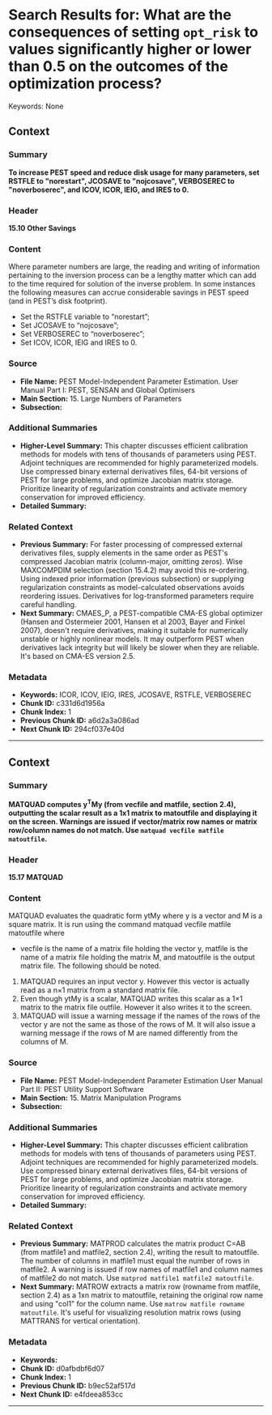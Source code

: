 # Search Results for: What are the consequences of setting `opt_risk` to values significantly higher or lower than 0.5 on the outcomes of the optimization process?

Keywords: None


## Context

### Summary
**To increase PEST speed and reduce disk usage for many parameters, set RSTFLE to "norestart", JCOSAVE to "nojcosave", VERBOSEREC to "noverboserec", and ICOV, ICOR, IEIG, and IRES to 0.**

### Header
**15.10 Other Savings**

### Content
Where parameter numbers are large, the reading and writing of information pertaining to the inversion process can be a lengthy matter which can add to the time required for solution of the inverse problem. In some instances the following measures can accrue considerable savings in PEST speed (and in PEST’s disk footprint).
- Set the RSTFLE variable to “norestart”;
- Set JCOSAVE to “nojcosave”;
- Set VERBOSEREC to “noverboserec”;
- Set ICOV, ICOR, IEIG and IRES to 0.

### Source
- **File Name:** PEST Model-Independent Parameter Estimation. User Manual Part I: PEST, SENSAN and Global Optimisers
- **Main Section:** 15. Large Numbers of Parameters
- **Subsection:** 

### Additional Summaries
- **Higher-Level Summary:** This chapter discusses efficient calibration methods for models with tens of thousands of parameters using PEST. Adjoint techniques are recommended for highly parameterized models. Use compressed binary external derivatives files, 64-bit versions of PEST for large problems, and optimize Jacobian matrix storage. Prioritize linearity of regularization constraints and activate memory conservation for improved efficiency.
- **Detailed Summary:** 

### Related Context
- **Previous Summary:** For faster processing of compressed external derivatives files, supply elements in the same order as PEST's compressed Jacobian matrix (column-major, omitting zeros).  Wise MAXCOMPDIM selection (section 15.4.2) may avoid this re-ordering. Using indexed prior information (previous subsection) or supplying regularization constraints as model-calculated observations avoids reordering issues.  Derivatives for log-transformed parameters require careful handling.
- **Next Summary:** CMAES_P, a PEST-compatible CMA-ES global optimizer (Hansen and Ostermeier 2001, Hansen et al 2003, Bayer and Finkel 2007), doesn't require derivatives, making it suitable for numerically unstable or highly nonlinear models.  It may outperform PEST when derivatives lack integrity but will likely be slower when they are reliable.  It's based on CMA-ES version 2.5.

### Metadata
- **Keywords:** ICOR, ICOV, IEIG, IRES, JCOSAVE, RSTFLE, VERBOSEREC
- **Chunk ID:** c331d6d1956a
- **Chunk Index:** 1
- **Previous Chunk ID:** a6d2a3a086ad
- **Next Chunk ID:** 294cf037e40d

---

## Context

### Summary
**MATQUAD computes y<sup>T</sup>My (from vecfile and matfile, section 2.4), outputting the scalar result as a 1x1 matrix to matoutfile and displaying it on the screen.  Warnings are issued if vector/matrix row names or matrix row/column names do not match. Use `matquad vecfile matfile matoutfile`.**

### Header
**15.17 MATQUAD**

### Content
MATQUAD evaluates the quadratic form ytMy where y is a vector and M is a square matrix. It is run using the command
matquad vecfile matfile matoutfile
where
- vecfile is the name of a matrix file holding the vector y,
matfile is the name of a matrix file holding the matrix M, and matoutfile is the output matrix file. The following should be noted.
1. MATQUAD requires an input vector y. However this vector is actually read as a n×1 matrix from a standard matrix file.
2. Even though ytMy is a scalar, MATQUAD writes this scalar as a 1×1 matrix to the matrix file outfile. However it also writes it to the screen.
3. MATQUAD will issue a warning message if the names of the rows of the vector y are not the same as those of the rows of M. It will also issue a warning message if the rows of M are named differently from the columns of M.

### Source
- **File Name:** PEST Model-Independent Parameter Estimation User Manual Part II: PEST Utility Support Software
- **Main Section:** 15. Matrix Manipulation Programs
- **Subsection:** 

### Additional Summaries
- **Higher-Level Summary:** This chapter discusses efficient calibration methods for models with tens of thousands of parameters using PEST. Adjoint techniques are recommended for highly parameterized models. Use compressed binary external derivatives files, 64-bit versions of PEST for large problems, and optimize Jacobian matrix storage. Prioritize linearity of regularization constraints and activate memory conservation for improved efficiency.
- **Detailed Summary:** 

### Related Context
- **Previous Summary:** MATPROD calculates the matrix product C=AB (from matfile1 and matfile2, section 2.4), writing the result to matoutfile.  The number of columns in matfile1 must equal the number of rows in matfile2. A warning is issued if row names of matfile1 and column names of matfile2 do not match. Use `matprod matfile1 matfile2 matoutfile`.
- **Next Summary:** MATROW extracts a matrix row (rowname from matfile, section 2.4) as a 1xn matrix to matoutfile, retaining the original row name and using "col1" for the column name. Use `matrow matfile rowname matoutfile`.  It's useful for visualizing resolution matrix rows (using MATTRANS for vertical orientation).

### Metadata
- **Keywords:** 
- **Chunk ID:** d0afbdbf6d07
- **Chunk Index:** 1
- **Previous Chunk ID:** b9ec52af517d
- **Next Chunk ID:** e4fdeea853cc

---
